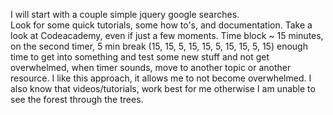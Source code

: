 I will start with a couple simple jquery google searches.  
Look for some quick tutorials, some how to's, and documentation.
Take a look at Codeacademy, even if just a few moments.
Time block ~ 15 minutes, on the second timer, 5 min break (15, 15, 5, 15, 15, 5, 15, 15, 5, 15)
	enough time to get into something and test some new stuff and not get overwhelmed, when timer sounds, move to another topic or another resource.
I like this approach, it allows me to not become overwhelmed.  I also know that videos/tutorials, work best for me otherwise I am unable to see the forest through the trees.